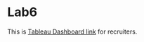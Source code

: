 # Lab6

This is [Tableau Dashboard link](https://public.tableau.com/profile/yuhao.wang#!/vizhome/SCU_MSIS_Dashboard/Dashboard1?publish=yes) for recruiters.



